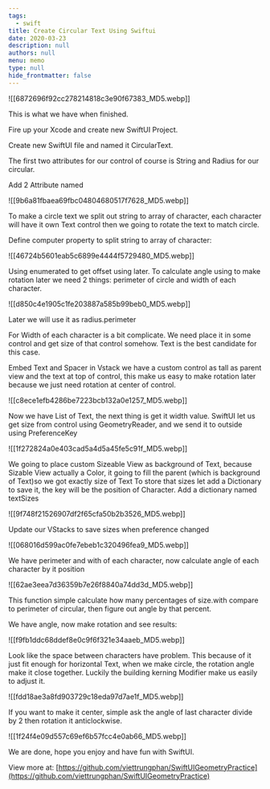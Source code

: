 ```yaml
---
tags: 
  - swift
title: Create Circular Text Using Swiftui
date: 2020-03-23
description: null
authors: null
menu: memo
type: null
hide_frontmatter: false
---
```


![[6872696f92cc278214818c3e90f67383_MD5.webp]]

This is what we have when finished.

Fire up your Xcode and create new SwiftUI Project.

Create new SwiftUI file and named it CircularText.

The first two attributes for our control of course is String and Radius for our circular.

Add 2 Attribute named

![[9b6a81fbaea69fbc04804680517f7628_MD5.webp]]

To make a circle text we split out string to array of character, each character will have it own Text control then we going to rotate the text to match circle.

Define computer property to split string to array of character:

![[46724b5601eab5c6899e4444f5729480_MD5.webp]]

Using enumerated to get offset using later.
To calculate angle using to make rotation later we need 2 things: perimeter of circle and width of each character.

![[d850c4e1905c1fe203887a585b99beb0_MD5.webp]]

Later we will use it as radius.perimeter

For Width of each character is a bit complicate. We need place it in some control and get size of that control somehow. Text is the best candidate for this case.

Embed Text and Spacer in Vstack we have a custom control as tall as parent view and the text at top of control, this make us easy to make rotation later because we just need rotation at center of control.

![[c8ece1efb4286be7223bcb132a0e1257_MD5.webp]]

Now we have List of Text, the next thing is get it width value. SwiftUI let us get size from control using GeometryReader, and we send it to outside using PreferenceKey

![[1f272824a0e403cad5a4d5a45fe5c91f_MD5.webp]]

We going to place custom Sizeable View as background of Text, because Sizable View actually a Color, it going to fill the parent (which is background of Text)so we got exactly size of Text
To store that sizes let add a Dictionary to save it, the key will be the position of Character. Add a dictionary named textSizes

![[9f748f21526907df2f65cfa50b2b3526_MD5.webp]]

Update our VStacks to save sizes when preference changed

![[068016d599ac0fe7ebeb1c320496fea9_MD5.webp]]

We have perimeter and with of each character, now calculate angle of each character by it position

![[62ae3eea7d36359b7e26f8840a74dd3d_MD5.webp]]

This function simple calculate how many percentages of size.with compare to perimeter of circular, then figure out angle by that percent.

We have angle, now make rotation and see results:

![[f9fb1ddc68ddef8e0c9f6f321e34aaeb_MD5.webp]]

Look like the space between characters have problem. This because of it just fit enough for horizontal Text, when we make circle, the rotation angle make it close together. Luckily the building kerning Modifier make us easily to adjust it.

![[fdd18ae3a8fd903729c18eda97d7ae1f_MD5.webp]]

If you want to make it center, simple ask the angle of last character divide by 2 then rotation it anticlockwise.

![[1f24f4e09d557c69ef6b57fcc4e0ab66_MD5.webp]]

We are done, hope you enjoy and have fun with SwiftUI.

View more at: [https://github.com/viettrungphan/SwiftUIGeometryPractice](https://github.com/viettrungphan/SwiftUIGeometryPractice)
